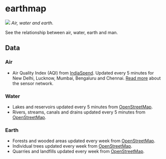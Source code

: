 # earthmap
![](https://cloud.githubusercontent.com/assets/126868/14763837/260d0be2-09c0-11e6-8d0c-f89e0e406868.png)
_Air, water and earth._

See the relationship between air, water, earth and man.

## Data
### Air
* Air Quality Index (AQI) from [IndiaSpend](http://aqi.indiaspend.org/aq/breathe/). Updated every 5 minutes for New Delhi, Lucknow, Mumbai, Bengaluru and Chennai. [Read more](http://www.indiaspend.com/cover-story/introducing-breathe-the-indiaspend-air-quality-index-network-39580) about the sensor network.

### Water
* Lakes and reservoirs updated every 5 minutes from [OpenStreetMap](http://osm.org).
* Rivers, streams, canals and drains updated every 5 minutes from [OpenStreetMap](http://osm.org).

### Earth
* Forests and wooded areas updated every week from [OpenStreetMap](http://osm.org).
* Individual trees updated every week from [OpenStreetMap](http://osm.org).
* Quarries and landfills updated every week from [OpenStreetMap](http://osm.org).
